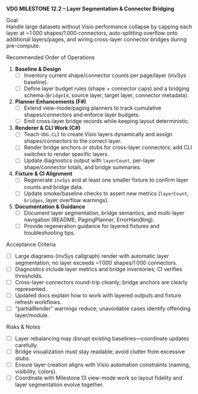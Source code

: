 **VDG MILESTONE 12.2 – Layer Segmentation & Connector Bridging**

Goal  
Handle large datasets without Visio performance collapse by capping each layer at ~1 000 shapes/1 000 connectors, auto-splitting overflow onto additional layers/pages, and wiring cross-layer connector bridges during pre-compute.

Recommended Order of Operations

1. **Baseline & Design**
   - [ ] Inventory current shape/connector counts per page/layer (invSys baseline).  
   - [ ] Define layer budget rules (shape + connector caps) and a bridging schema (`BridgeId`, source layer, target layer, connector metadata).

2. **Planner Enhancements (F#)**
   - [ ] Extend view-mode/paging planners to track cumulative shapes/connectors and enforce layer budgets.  
   - [ ] Emit cross-layer bridge records while keeping layout deterministic.

3. **Renderer & CLI Work (C#)**
   - [ ] Teach `VDG.CLI` to create Visio layers dynamically and assign shapes/connectors to the correct layer.  
   - [ ] Render bridge anchors or stubs for cross-layer connectors; add CLI switches to render specific layers.  
   - [ ] Update diagnostics output with `layerCount`, per-layer shape/connector totals, and bridge summaries.

4. **Fixture & CI Alignment**
   - [ ] Regenerate `invSys` and at least one smaller fixture to confirm layer counts and bridge data.  
   - [ ] Update smoke/baseline checks to assert new metrics (`layerCount`, `bridges`, layer overflow warnings).

5. **Documentation & Guidance**
   - [ ] Document layer segmentation, bridge semantics, and multi-layer navigation (README, PagingPlanner, ErrorHandling).  
   - [ ] Provide regeneration guidance for layered fixtures and troubleshooting tips.

Acceptance Criteria
- [ ] Large diagrams (invSys callgraph) render with automatic layer segmentation; no layer exceeds ~1 000 shapes/1 000 connectors.  
- [ ] Diagnostics include layer metrics and bridge inventories; CI verifies thresholds.  
- [ ] Cross-layer connectors round-trip cleanly; bridge anchors are clearly represented.  
- [ ] Updated docs explain how to work with layered outputs and fixture refresh workflows.  
- [ ] “partialRender” warnings reduce; unavoidable cases identify offending layer/module.

Risks & Notes
- [ ] Layer rebalancing may disrupt existing baselines—coordinate updates carefully.  
- [ ] Bridge visualization must stay readable; avoid clutter from excessive stubs.  
- [ ] Ensure layer creation aligns with Visio automation constraints (naming, visibility, colors).  
- [ ] Coordinate with Milestone 13 view-mode work so layout fidelity and layer segmentation evolve together.
